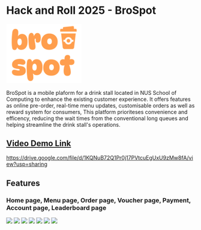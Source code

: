 # Hack and Roll 2025 - BroSpot
<img src="./project/assets/brospot.png" width="200">

BroSpot is a mobile plaform for a drink stall located in NUS School of Computing to enhance the existing customer experience. It offers features as online pre-order, real-time menu updates, customisable orders as well as reward system for consumers, This platform prioriteses convenience and efficency, reducing the wait times from the conventional long queues and helping streamline the drink stall's operations.

## [Video Demo Link](https://drive.google.com/file/d/1KQNuB72Q1Pr0j17PVtcuEgUxU9zMw8fA/view?usp=sharing)
https://drive.google.com/file/d/1KQNuB72Q1Pr0j17PVtcuEgUxU9zMw8fA/view?usp=sharing

## Features
### Home page, Menu page, Order page, Voucher page, Payment, Account page, Leaderboard page
<img src="https://github.com/user-attachments/assets/dc184b6d-6f43-47b6-b8d1-19345e98b1c3" width="300">
<img src="https://github.com/user-attachments/assets/8414a43e-d0ed-42de-b9b2-347bb9e45c7b" width="300">
<img src="https://github.com/user-attachments/assets/8fc8a3d3-de6a-41b9-8b9f-ca982dc3f460" width="300">
<img src="https://github.com/user-attachments/assets/730a9c74-dfa2-4967-8c38-bb2894bcd5a7" width="300">
<img src="https://github.com/user-attachments/assets/bdd62642-69a8-467d-84d3-3ce831f04aca" width="300">
<img src="https://github.com/user-attachments/assets/45214185-1fa4-4d50-aabe-8e8c6db2ad96" width="300">
<img src="https://github.com/user-attachments/assets/6ee2027e-92c0-4e88-a046-cdb1cfe5deab" width="300">



